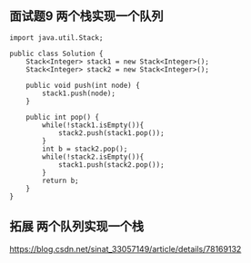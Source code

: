 ## 面试题9 两个栈实现一个队列

    import java.util.Stack;

    public class Solution {
        Stack<Integer> stack1 = new Stack<Integer>();
        Stack<Integer> stack2 = new Stack<Integer>();

        public void push(int node) {
            stack1.push(node);
        }

        public int pop() {
            while(!stack1.isEmpty()){
                stack2.push(stack1.pop());
            }
            int b = stack2.pop();
            while(!stack2.isEmpty()){
                stack1.push(stack2.pop());
            }
            return b;
        }
    }

## 拓展 两个队列实现一个栈
https://blog.csdn.net/sinat_33057149/article/details/78169132
